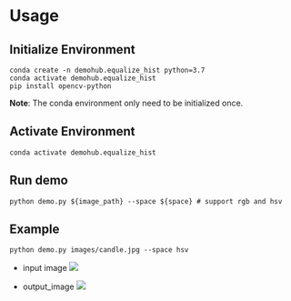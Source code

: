 # Usage

## Initialize Environment
```
conda create -n demohub.equalize_hist python=3.7
conda activate demohub.equalize_hist
pip install opencv-python
```
**Note**: The conda environment only need to be initialized once.

## Activate Environment

```
conda activate demohub.equalize_hist
```

## Run demo
```
python demo.py ${image_path} --space ${space} # support rgb and hsv
```

## Example
```
python demo.py images/candle.jpg --space hsv
```

- input image 
![](images/candle.jpg)

- output_image
![](images/candle.jpg.eh.hsv.jpg)


